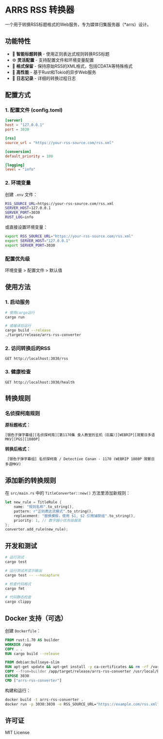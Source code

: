 # ARRS RSS 转换器

一个用于转换RSS标题格式的Web服务，专为媒体归集服务器（*arrs）设计。

## 功能特性

- 🔄 **智能标题转换** - 使用正则表达式规则转换RSS标题
- ⚙️ **灵活配置** - 支持配置文件和环境变量配置
- 🎯 **格式保留** - 保持原始RSS的XML格式，包括CDATA等特殊格式
- 🚀 **高性能** - 基于Rust和Tokio的异步Web服务
- 📝 **日志记录** - 详细的转换过程日志

## 配置方式

### 1. 配置文件 (config.toml)

```toml
[server]
host = "127.0.0.1"
port = 3030

[rss]
source_url = "https://your-rss-source.com/rss.xml"

[conversion]
default_priority = 100

[logging]
level = "info"
```

### 2. 环境变量

创建 `.env` 文件：

```bash
RSS_SOURCE_URL=https://your-rss-source.com/rss.xml
SERVER_HOST=127.0.0.1
SERVER_PORT=3030
RUST_LOG=info
```

或直接设置环境变量：

```bash
export RSS_SOURCE_URL="https://your-rss-source.com/rss.xml"
export SERVER_HOST="127.0.0.1"
export SERVER_PORT=3030
```

### 配置优先级

环境变量 > 配置文件 > 默认值

## 使用方法

### 1. 启动服务

```bash
# 使用cargo运行
cargo run

# 或编译后运行
cargo build --release
./target/release/arrs-rss-converter
```

### 2. 访问转换后的RSS

```
GET http://localhost:3030/rss
```

### 3. 健康检查

```
GET http://localhost:3030/health
```

## 转换规则

### 名侦探柯南规则

**原标题格式：**
```
[银色子弹字幕组][名侦探柯南][第1170集 食人教室的玄机（后篇）][WEBRIP][简繁日多语MKV][PGS][1080P]
```

**转换后格式：**
```
 [银色子弹字幕组] 名侦探柯南 / Detective Conan - 1170 (WEBRIP 1080P 简繁日多语MKV) 
```

## 添加新的转换规则

在 `src/main.rs` 中的 `TitleConverter::new()` 方法里添加新规则：

```rust
let new_rule = TitleRule {
    name: "规则名称".to_string(),
    pattern: r"正则表达式模式".to_string(),
    replacement: "替换模板，使用 $1, $2 引用捕获组".to_string(),
    priority: 1, // 数字越小优先级越高
};
converter.add_rule(new_rule);
```

## 开发和测试

```bash
# 运行测试
cargo test

# 运行测试并显示输出
cargo test -- --nocapture

# 检查代码格式
cargo fmt

# 代码静态检查
cargo clippy
```

## Docker 支持（可选）

创建 `Dockerfile`：

```dockerfile
FROM rust:1.70 AS builder
WORKDIR /app
COPY . .
RUN cargo build --release

FROM debian:bullseye-slim
RUN apt-get update && apt-get install -y ca-certificates && rm -rf /var/lib/apt/lists/*
COPY --from=builder /app/target/release/arrs-rss-converter /usr/local/bin/
EXPOSE 3030
CMD ["arrs-rss-converter"]
```

构建和运行：

```bash
docker build -t arrs-rss-converter .
docker run -p 3030:3030 -e RSS_SOURCE_URL="https://example.com/rss.xml" arrs-rss-converter
```

## 许可证

MIT License